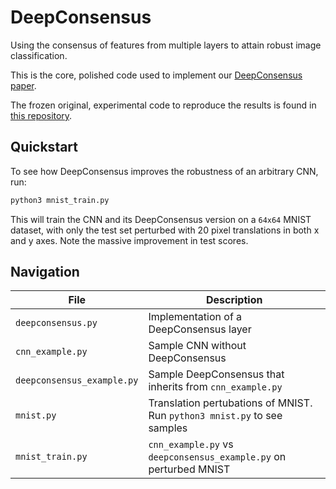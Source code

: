 # DeepConsensus

Using the consensus of features from multiple layers to attain robust image classification.

This is the core, polished code used to implement our [DeepConsensus paper](https://arxiv.org/abs/1811.07266).

The frozen original, experimental code to reproduce the results is found in [this repository](https://github.com/ychnlgy/DeepConsensus-experimental-FROZEN).

## Quickstart

To see how DeepConsensus improves the robustness of an arbitrary CNN, run:
```bash
python3 mnist_train.py
```
This will train the CNN and its DeepConsensus version on a ```64x64``` MNIST dataset, with only the test set perturbed with 20 pixel translations in both x and y axes. Note the massive improvement in test scores.

## Navigation

| File | Description |
|---|---|
| ```deepconsensus.py``` | Implementation of a DeepConsensus layer |
| ```cnn_example.py``` | Sample CNN without DeepConsensus |
| ```deepconsensus_example.py``` | Sample DeepConsensus that inherits from ```cnn_example.py``` |
| ```mnist.py``` | Translation pertubations of MNIST. Run ```python3 mnist.py``` to see samples |
| ```mnist_train.py``` | ```cnn_example.py``` vs ```deepconsensus_example.py``` on perturbed MNIST | 
